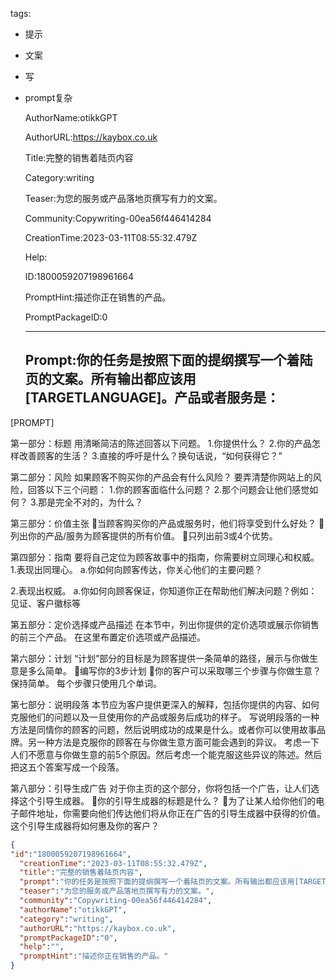   tags: 
- 提示
- 文案
- 写
- prompt复杂

  AuthorName:otikkGPT

  AuthorURL:https://kaybox.co.uk

  Title:完整的销售着陆页内容

  Category:writing

  Teaser:为您的服务或产品落地页撰写有力的文案。

  Community:Copywriting-00ea56f446414284

  CreationTime:2023-03-11T08:55:32.479Z

  Help:

  ID:1800059207198961664

  PromptHint:描述你正在销售的产品。

  PromptPackageID:0

  ---

  ## Prompt:你的任务是按照下面的提纲撰写一个着陆页的文案。所有输出都应该用[TARGETLANGUAGE]。产品或者服务是：

[PROMPT]

第一部分：标题
用清晰简洁的陈述回答以下问题。
1.你提供什么？
2.你的产品怎样改善顾客的生活？
3.直接的呼吁是什么？换句话说，“如何获得它？”

第二部分：风险
如果顾客不购买你的产品会有什么风险？
要弄清楚你网站上的风险，回答以下三个问题：
1.你的顾客面临什么问题？
2.那个问题会让他们感觉如何？
3.那是完全不对的，为什么？

第三部分：价值主张
当顾客购买你的产品或服务时，他们将享受到什么好处？
列出你的产品/服务为顾客提供的所有价值。
只列出前3或4个优势。

第四部分：指南
要将自己定位为顾客故事中的指南，你需要树立同理心和权威。
1.表现出同理心。
a.你如何向顾客传达，你关心他们的主要问题？

2.表现出权威。
a.你如何向顾客保证，你知道你正在帮助他们解决问题？例如：见证、客户徽标等

第五部分：定价选择或产品描述
在本节中，列出你提供的定价选项或展示你销售的前三个产品。
在这里布置定价选项或产品描述。

第六部分：计划
“计划”部分的目标是为顾客提供一条简单的路径，展示与你做生意是多么简单。
编写你的3步计划
你的客户可以采取哪三个步骤与你做生意？保持简单。
每个步骤只使用几个单词。

第七部分：说明段落
本节应为客户提供更深入的解释，包括你提供的内容、如何克服他们的问题以及一旦使用你的产品或服务后成功的样子。
写说明段落的一种方法是同情你的顾客的问题，然后说明成功的成果是什么。或者你可以使用故事品牌。另一种方法是克服你的顾客在与你做生意方面可能会遇到的异议。
考虑一下人们不愿意与你做生意的前5个原因。然后考虑一个能克服这些异议的陈述。然后把这五个答案写成一个段落。

第八部分：引导生成广告
对于你主页的这个部分，你将包括一个广告，让人们选择这个引导生成器。
你的引导生成器的标题是什么？
为了让某人给你他们的电子邮件地址，你需要向他们传达他们将从你正在广告的引导生成器中获得的价值。这个引导生成器将如何惠及你的客户？

  ```json
  {
  "id":"1800059207198961664",
    "creationTime":"2023-03-11T08:55:32.479Z",
    "title":"完整的销售着陆页内容",
    "prompt":"你的任务是按照下面的提纲撰写一个着陆页的文案。所有输出都应该用[TARGETLANGUAGE]。产品或者服务是：\n\n[PROMPT]\n\n第一部分：标题\n用清晰简洁的陈述回答以下问题。\n1.你提供什么？\n2.你的产品怎样改善顾客的生活？\n3.直接的呼吁是什么？换句话说，“如何获得它？”\n\n第二部分：风险\n如果顾客不购买你的产品会有什么风险？\n要弄清楚你网站上的风险，回答以下三个问题：\n1.你的顾客面临什么问题？\n2.那个问题会让他们感觉如何？\n3.那是完全不对的，为什么？\n\n第三部分：价值主张\n当顾客购买你的产品或服务时，他们将享受到什么好处？\n列出你的产品/服务为顾客提供的所有价值。\n只列出前3或4个优势。\n\n第四部分：指南\n要将自己定位为顾客故事中的指南，你需要树立同理心和权威。\n1.表现出同理心。\na.你如何向顾客传达，你关心他们的主要问题？\n\n2.表现出权威。\na.你如何向顾客保证，你知道你正在帮助他们解决问题？例如：见证、客户徽标等\n\n第五部分：定价选择或产品描述\n在本节中，列出你提供的定价选项或展示你销售的前三个产品。\n在这里布置定价选项或产品描述。\n\n第六部分：计划\n“计划”部分的目标是为顾客提供一条简单的路径，展示与你做生意是多么简单。\n编写你的3步计划\n你的客户可以采取哪三个步骤与你做生意？保持简单。\n每个步骤只使用几个单词。\n\n第七部分：说明段落\n本节应为客户提供更深入的解释，包括你提供的内容、如何克服他们的问题以及一旦使用你的产品或服务后成功的样子。\n写说明段落的一种方法是同情你的顾客的问题，然后说明成功的成果是什么。或者你可以使用故事品牌。另一种方法是克服你的顾客在与你做生意方面可能会遇到的异议。\n考虑一下人们不愿意与你做生意的前5个原因。然后考虑一个能克服这些异议的陈述。然后把这五个答案写成一个段落。\n\n第八部分：引导生成广告\n对于你主页的这个部分，你将包括一个广告，让人们选择这个引导生成器。\n你的引导生成器的标题是什么？\n为了让某人给你他们的电子邮件地址，你需要向他们传达他们将从你正在广告的引导生成器中获得的价值。这个引导生成器将如何惠及你的客户？",
    "teaser":"为您的服务或产品落地页撰写有力的文案。",
    "community":"Copywriting-00ea56f446414284",
    "authorName":"otikkGPT",
    "category":"writing",
    "authorURL":"https://kaybox.co.uk",
    "promptPackageID":"0",
    "help":"",
    "promptHint":"描述你正在销售的产品。"
  }
  ```
